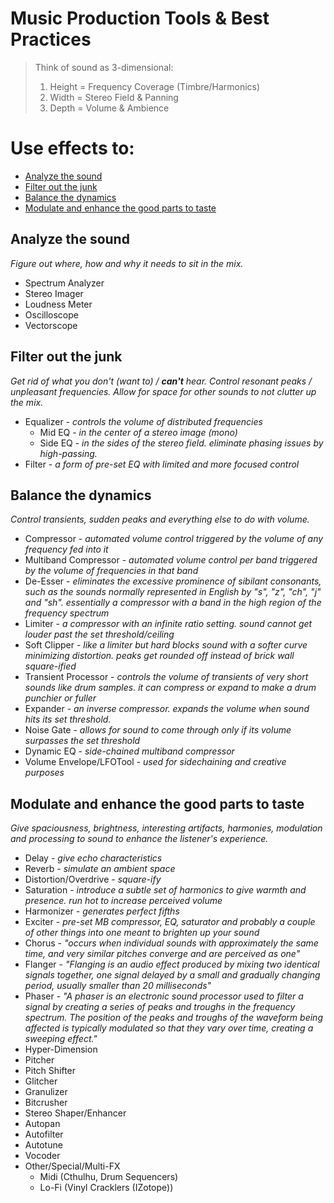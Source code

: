 # Music Production Tools & Best Practices

>Think of sound as 3-dimensional:
>1. Height = Frequency Coverage (Timbre/Harmonics)
>2. Width = Stereo Field & Panning
>3. Depth = Volume & Ambience

# Use effects to:
* [Analyze the sound](#analyze-the-sound)
* [Filter out the junk](#filter-out-the-junk)
* [Balance the dynamics](#balance-the-dynamics)
* [Modulate and enhance the good parts to taste](#modulate-and-enhance-the-good-parts-to-taste)

## Analyze the sound
_Figure out where, how and why it needs to sit in the mix._
* Spectrum Analyzer
* Stereo Imager
* Loudness Meter
* Oscilloscope
* Vectorscope

## Filter out the junk
_Get rid of what you don't (want to) / **can't** hear.
Control resonant peaks / unpleasant frequencies.
Allow for space for other sounds to not clutter up the mix._
* Equalizer - _controls the volume of distributed frequencies_
  * Mid EQ - _in the center of a stereo image (mono)_
  * Side EQ - _in the sides of the stereo field. eliminate phasing issues by high-passing._
* Filter - _a form of pre-set EQ with limited and more focused control_

## Balance the dynamics
_Control transients, sudden peaks and everything else to do with volume._
* Compressor - _automated volume control triggered by the volume of any frequency fed into it_
* Multiband Compressor - _automated volume control per band triggered by the volume of frequencies in that band_
* De-Esser - _eliminates the excessive prominence of sibilant consonants, such as the sounds normally represented in English by "s", "z", "ch", "j" and "sh". essentially a compressor with a band in the high region of the frequency spectrum_
* Limiter - _a compressor with an infinite ratio setting. sound cannot get louder past the set threshold/ceiling_
* Soft Clipper - _like a limiter but hard blocks sound with a softer curve minimizing distortion. peaks get rounded off instead of brick wall square-ified_
* Transient Processor - _controls the volume of transients of very short sounds like drum samples. it can compress or expand to make a drum punchier or fuller_
* Expander - _an inverse compressor. expands the volume when sound hits its set threshold._
* Noise Gate - _allows for sound to come through only if its volume surpasses the set threshold_
* Dynamic EQ - _side-chained multiband compressor_
* Volume Envelope/LFOTool - _used for sidechaining and creative purposes_

## Modulate and enhance the good parts to taste
_Give spaciousness, brightness, interesting artifacts, harmonies, modulation and processing to sound to enhance the listener's experience._
* Delay - _give echo characteristics_
* Reverb - _simulate an ambient space_
* Distortion/Overdrive - _square-ify_
* Saturation - _introduce a subtle set of harmonics to give warmth and presence. run hot to increase perceived volume_
* Harmonizer - _generates perfect fifths_
* Exciter - _pre-set MB compressor, EQ, saturator and probably a couple of other things into one meant to brighten up your sound_
* Chorus - _"occurs when individual sounds with approximately the same time, and very similar pitches converge and are perceived as one"_
* Flanger - _"Flanging is an audio effect produced by mixing two identical signals together, one signal delayed by a small and gradually changing period, usually smaller than 20 milliseconds"_
* Phaser - _"A phaser is an electronic sound processor used to filter a signal by creating a series of peaks and troughs in the frequency spectrum. The position of the peaks and troughs of the waveform being affected is typically modulated so that they vary over time, creating a sweeping effect."_
* Hyper-Dimension
* Pitcher
* Pitch Shifter
* Glitcher
* Granulizer
* Bitcrusher
* Stereo Shaper/Enhancer
* Autopan
* Autofilter
* Autotune
* Vocoder
* Other/Special/Multi-FX
  * Midi (Cthulhu, Drum Sequencers)
  * Lo-Fi (Vinyl Cracklers (IZotope))
